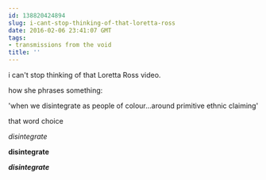 ```yaml
---
id: 138820424894
slug: i-cant-stop-thinking-of-that-loretta-ross
date: 2016-02-06 23:41:07 GMT
tags:
- transmissions from the void
title: ''
---
```


i can't stop thinking of that Loretta Ross video.

how she phrases something:

'when we disintegrate as people of colour...around primitive ethnic claiming'


that word choice

*disintegrate*

**disintegrate**

***disintegrate***

